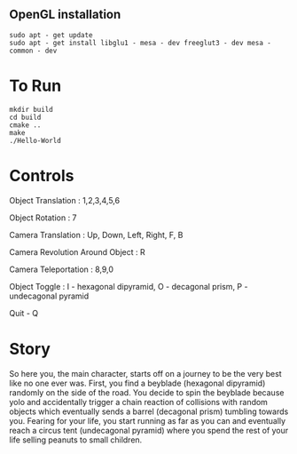 ## OpenGL installation

```
sudo apt - get update
sudo apt - get install libglu1 - mesa - dev freeglut3 - dev mesa - common - dev
```

# To Run

```
mkdir build
cd build
cmake ..
make
./Hello-World
```

# Controls

Object Translation : 1,2,3,4,5,6

Object Rotation : 7

Camera Translation : Up, Down, Left, Right, F, B

Camera Revolution Around Object : R

Camera Teleportation : 8,9,0

Object Toggle : I - hexagonal dipyramid, O - decagonal prism, P - undecagonal pyramid

Quit - Q

# Story

So here you, the main character, starts off on a journey to be the very best like no one ever was. First, you find a beyblade (hexagonal dipyramid) randomly on the side of the road. You decide to spin the beyblade because yolo and accidentally trigger a chain reaction of collisions with random objects which eventually sends a barrel (decagonal prism) tumbling towards you. Fearing for your life, you start running as far as you can and eventually reach a circus tent (undecagonal pyramid) where you spend the rest of your life selling peanuts to small children.